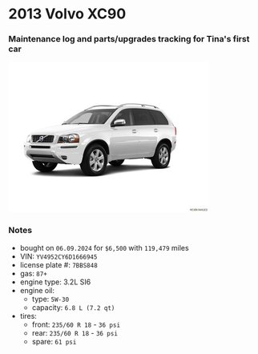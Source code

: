 # 2013 Volvo XC90


### Maintenance log and parts/upgrades tracking for Tina's first car


![](/pic.jpg)


### Notes
- bought on `06.09.2024` for `$6,500` with `119,479` miles
- VIN: `YV4952CY6D1666945`
- license plate #: `7BBS848`
- gas: `87+`
- engine type: 3.2L SI6
- engine oil:
  - type: `5W-30`
  - capacity: `6.8 L (7.2 qt)`
- tires:
  - front: `235/60 R 18` - `36 psi`
  - rear:  `235/60 R 18` - `36 psi`
  - spare: `61 psi`
